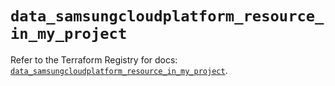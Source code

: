 # `data_samsungcloudplatform_resource_in_my_project`

Refer to the Terraform Registry for docs: [`data_samsungcloudplatform_resource_in_my_project`](https://registry.terraform.io/providers/samsungsdscloud/samsungcloudplatform/3.13.0/docs/data-sources/resource_in_my_project).
